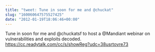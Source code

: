 ```yaml
---
title: "tweet: Tune in soon for me and @chuckat"
slug: "160060647575527425"
date: "2012-01-19T18:06:46+00:00"
---
```

Tune in soon for me and @chuckatsf to host a @Mandiant webinar on vulnerabilities and exploits decoded. https://cc.readytalk.com/cc/s/showReg?udc=38usrtovre73